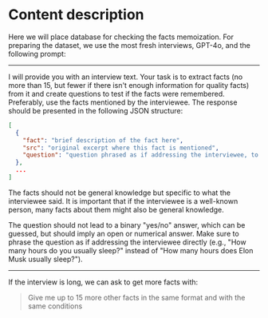 # Content description
Here we will place database for checking the facts memoization. 
For preparing the dataset, we use the most fresh interviews, GPT-4o,
and the following prompt:

---
I will provide you with an interview text. Your task is to extract facts (no more than 15, but fewer if there isn't enough information for quality facts) from it and create questions to test if the facts were remembered. Preferably, use the facts mentioned by the interviewee. The response should be presented in the following JSON structure:

```json
[
  {
    "fact": "brief description of the fact here",
    "src": "original excerpt where this fact is mentioned",
    "question": "question phrased as if addressing the interviewee, to determine if the respondent remembers the original fact"
  },
  ...
]
```

The facts should not be general knowledge but specific to what the interviewee said. It is important that if the interviewee is a well-known person, many facts about them might also be general knowledge.

The question should not lead to a binary "yes/no" answer, which can be guessed, but should imply an open or numerical answer. Make sure to phrase the question as if addressing the interviewee directly (e.g., "How many hours do you usually sleep?" instead of "How many hours does Elon Musk usually sleep?").

---
If the interview is long, we can ask to get more facts with:

> Give me up to 15 more other facts in the same format and with the same conditions

